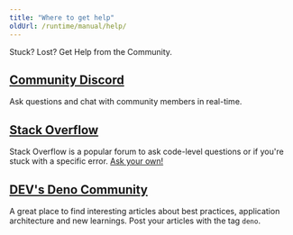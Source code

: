 ```yaml
---
title: "Where to get help"
oldUrl: /runtime/manual/help/
---
```


Stuck? Lost? Get Help from the Community.

## [Community Discord](https://discord.gg/deno)

Ask questions and chat with community members in real-time.

## [Stack Overflow](https://stackoverflow.com/questions/tagged/deno)

Stack Overflow is a popular forum to ask code-level questions or if you're stuck
with a specific error.
[Ask your own!](https://stackoverflow.com/questions/ask?tags=deno)

## [DEV's Deno Community](https://dev.to/t/deno)

A great place to find interesting articles about best practices, application
architecture and new learnings. Post your articles with the tag `deno`.

